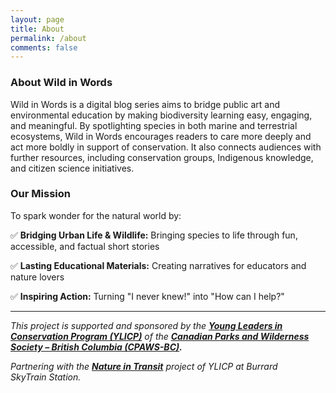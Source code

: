 ```yaml
---
layout: page
title: About
permalink: /about
comments: false
---
```

### About Wild in Words

Wild in Words is a digital blog series aims to bridge public art and environmental education by making biodiversity learning easy, engaging, and meaningful. By spotlighting species in both marine and terrestrial ecosystems, Wild in Words encourages readers to care more deeply and act more boldly in support of conservation. It also connects audiences with further resources, including conservation groups, Indigenous knowledge, and citizen science initiatives.

### Our Mission

To spark wonder for the natural world by:

✅ **Bridging Urban Life & Wildlife:** Bringing species to life through fun, accessible, and factual short stories

✅ **Lasting Educational Materials:** Creating narratives for educators and nature lovers

✅ **Inspiring Action:** Turning "I never knew!" into "How can I help?"


---

*This project is supported and sponsored by the **[Young Leaders in Conservation Program (YLICP)](https://cpawsbc.org/cpaws-bc-young-leaders-in-conservation-program-ylicp/)** of the **[Canadian Parks and Wilderness Society – British Columbia (CPAWS-BC)](https://cpawsbc.org/).***

*Partnering with the **[Nature in Transit](https://cpawsbc.org/natureintransit)** project of YLICP at Burrard SkyTrain Station.*